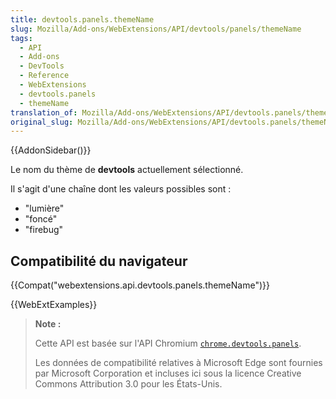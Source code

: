 ```yaml
---
title: devtools.panels.themeName
slug: Mozilla/Add-ons/WebExtensions/API/devtools/panels/themeName
tags:
  - API
  - Add-ons
  - DevTools
  - Reference
  - WebExtensions
  - devtools.panels
  - themeName
translation_of: Mozilla/Add-ons/WebExtensions/API/devtools.panels/themeName
original_slug: Mozilla/Add-ons/WebExtensions/API/devtools.panels/themeName
---
```

{{AddonSidebar()}}

Le nom du thème de **devtools** actuellement sélectionné.

Il s'agit d'une chaîne dont les valeurs possibles sont :

- "lumière"
- "foncé"
- "firebug"

## Compatibilité du navigateur

{{Compat("webextensions.api.devtools.panels.themeName")}}

{{WebExtExamples}}

> **Note :**
>
> Cette API est basée sur l'API Chromium [`chrome.devtools.panels`](https://developer.chrome.com/extensions/devtools_panels).
>
> Les données de compatibilité relatives à Microsoft Edge sont fournies par Microsoft Corporation et incluses ici sous la licence Creative Commons Attribution 3.0 pour les États-Unis.
